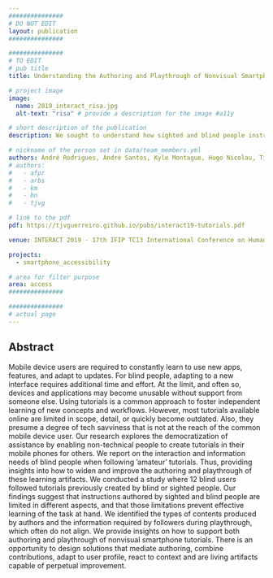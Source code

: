 ```yaml
---
###############
# DO NOT EDIT
layout: publication
###############

###############
# TO EDIT
# pub title
title: Understanding the Authoring and Playthrough of Nonvisual Smartphone Tutorials

# project image
image:
  name: 2019_interact_risa.jpg
  alt-text: "risa" # provide a description for the image #a11y

# short description of the publication
description: We sought to understand how sighted and blind people instruct other blind users to accomplish tasks on a mobile device. We also studied how those instructions enabled blind people to be successful. Results showed that a single pass of instructions was limited. A set of ways in which support can be provided is discussed.

# nickname of the person set in data/team_members.yml
authors: André Rodrigues, André Santos, Kyle Montague, Hugo Nicolau, Tiago Guerreiro
# authors:
#   - afpr
#   - arbs
#   - km
#   - hn
#   - tjvg

# link to the pdf
pdf: https://tjvguerreiro.github.io/pubs/interact19-tutorials.pdf

venue: INTERACT 2019 - 17th IFIP TC13 International Conference on Human-Computer Interaction, Paphos, Cyprus, September, 2019

projects:
  - smartphone_accessibility

# area for filter purpose
area: access
###############

###############
# actual page
---
```


## Abstract
Mobile device users are required to constantly learn to use
new apps, features, and adapt to updates. For blind people, adapting
to a new interface requires additional time and effort. At the limit, and
often so, devices and applications may become unusable without support from someone else. Using tutorials is a common approach to foster
independent learning of new concepts and workflows. However, most tutorials available online are limited in scope, detail, or quickly become
outdated. Also, they presume a degree of tech savviness that is not at
the reach of the common mobile device user. Our research explores the
democratization of assistance by enabling non-technical people to create
tutorials in their mobile phones for others. We report on the interaction
and information needs of blind people when following ’amateur’ tutorials.
Thus, providing insights into how to widen and improve the authoring
and playthrough of these learning artifacts. We conducted a study where
12 blind users followed tutorials previously created by blind or sighted
people. Our findings suggest that instructions authored by sighted and
blind people are limited in different aspects, and that those limitations
prevent effective learning of the task at hand. We identified the types of
contents produced by authors and the information required by followers during playthrough, which often do not align. We provide insights
on how to support both authoring and playthrough of nonvisual smartphone tutorials. There is an opportunity to design solutions that mediate
authoring, combine contributions, adapt to user profile, react to context
and are living artifacts capable of perpetual improvement.
